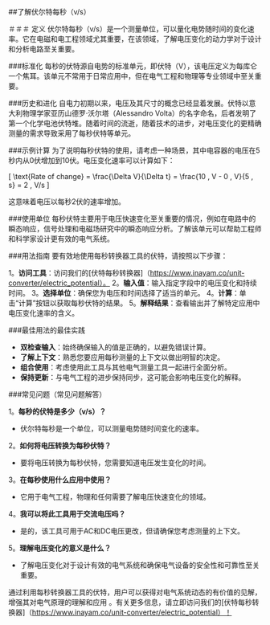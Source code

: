 ##了解伏尔特每秒（v/s）

＃＃＃ 定义
伏尔特每秒（v/s）是一个测量单位，可以量化电势随时间的变化速率。它在电磁和电工程领域尤其重要，在该领域，了解电压变化的动力学对于设计和分析电路至关重要。

###标准化
每秒的伏特源自电势的标准单元，即伏特（V），该电压定义为每库仑一个焦耳。该单元不常用于日常应用中，但在电气工程和物理等专业领域中至关重要。

###历史和进化
自电力初期以来，电压及其尺寸的概念已经显着发展。伏特以意大利物理学家亚历山德罗·沃尔塔（Alessandro Volta）的名字命名，后者发明了第一个化学电池伏特堆。随着时间的流逝，随着技术的进步，对电压变化的更精确测量的需求导致采用了每秒伏特等单元。

###示例计算
为了说明每秒伏特的使用，请考虑一种场景，其中电容器的电压在5秒内从0伏增加到10伏。电压变化速率可以计算如下：

\[ \text{Rate of change} = \frac{\Delta V}{\Delta t} = \frac{10 \, V - 0 \, V}{5 \, s} = 2 \, V/s \]

这意味着电压以每秒2伏的速率增加。

###使用单位
每秒伏特主要用于电压快速变化至关重要的情况，例如在电路中的瞬态响应，信号处理和电磁场研究中的瞬态响应分析。了解该单元可以帮助工程师和科学家设计更有效的电气系统。

###用法指南
要有效地使用每秒转换器工具的伏特，请按照以下步骤：

1。**访问工具**：访问我们的[伏特每秒转换器]（https://www.inayam.co/unit-converter/electric_potential）。
2。**输入值**：输入指定字段中的电压变化和持续时间。
3。**选择单位**：确保您为电压和时间选择了适当的单元。
4。**计算**：单击“计算”按钮以获取每秒伏特的结果。
5。**解释结果**：查看输出并了解特定应用中电压变化速率的含义。

###最佳用法的最佳实践
-  **双检查输入**：始终确保输入的值是正确的，以避免错误计算。
-  **了解上下文**：熟悉您要应用每秒测量的上下文以做出明智的决定。
-  **组合使用**：考虑使用此工具与其他电气测量工具一起进行全面分析。
-  **保持更新**：与电气工程的进步保持同步，这可能会影响电压变化的解释。

###常见问题（常见问题解答）

1。**每秒的伏特是多少（v/s）？**
- 伏尔特每秒是一个单位，可以测量电势随时间变化的速率。

2。**如何将电压转换为每秒伏特？**
- 要将电压转换为每秒伏特，您需要知道电压发生变化的时间。

3。**在每秒使用什么应用中使用？**
- 它用于电气工程，物理和任何需要了解电压快速变化的领域。

4。**我可以将此工具用于交流电压吗？**
- 是的，该工具可用于AC和DC电压更改，但请确保您考虑测量的上下文。

5。**理解电压变化的意义是什么？**
- 了解电压变化对于设计有效的电气系统和确保电气设备的安全性和可靠性至关重要。

通过利用每秒转换器工具的伏特，用户可以获得对电气系统动态的有价值的见解，增强其对电气原理的理解和应用 。有关更多信息，请立即访问我们的[伏特每秒转换器]（https://www.inayam.co/unit-converter/electric_potential）！